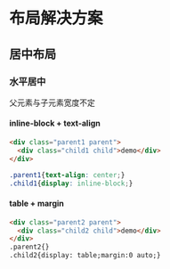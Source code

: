 # 布局解决方案
## 居中布局
### 水平居中
  父元素与子元素宽度不定
#### inline-block + text-align
``` html
<div class="parent1 parent">
  <div class="child1 child">demo</div>
</div>
```
``` css
.parent1{text-align: center;}
.child1{display: inline-block;}
```
#### table + margin
``` html
<div class="parent2 parent">
  <div class="child2 child">demo</div>
</div>
.parent2{}
.child2{display: table;margin:0 auto;}
```
